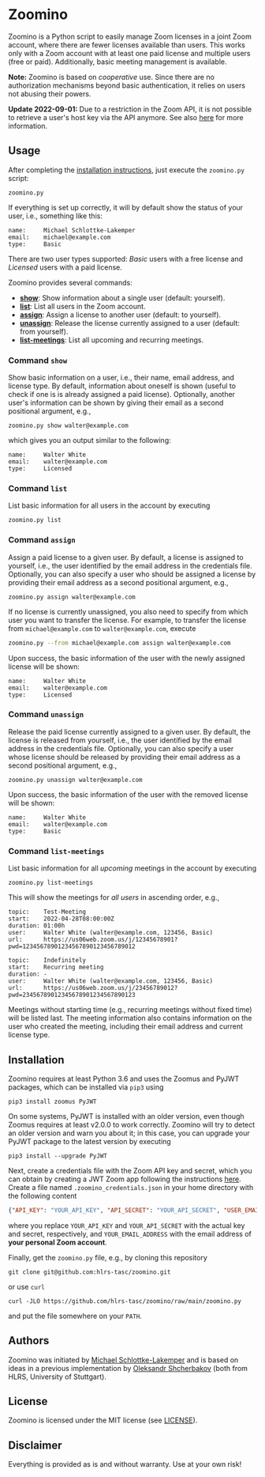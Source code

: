 # Zoomino
Zoomino is a Python script to easily manage Zoom licenses in a joint Zoom
account, where there are fewer licenses available than users. This works only
with a Zoom account with at least one paid license and multiple users (free or paid).
Additionally, basic meeting management is available.

**Note:** Zoomino is based on *cooperative* use. Since there are no
authorization mechanisms beyond basic authentication, it relies on users not
abusing their powers.

**Update 2022-09-01:** Due to a restriction in the Zoom API, it is not possible
to retrieve a user's host key via the API anymore. See also
[here](https://devforum.zoom.us/t/alternatives-to-using-the-host-key/74422) for
more information.


## Usage
After completing the [installation instructions](#installation), just execute
the `zoomino.py` script:
```shell
zoomino.py
```
If everything is set up correctly, it will by default show the status of your
user, i.e., something like this:
```
name:     Michael Schlottke-Lakemper
email:    michael@example.com
type:     Basic
```
There are two user types supported: *Basic* users with a free license
and *Licensed* users with a paid license.

Zoomino provides several commands:
* [**show**](#command-show): Show information about a single user (default: yourself).
* [**list**](#command-list): List all users in the Zoom account.
* [**assign**](#command-assign): Assign a license to another user (default: to yourself).
* [**unassign**](#command-unassign): Release the license currently assigned to a user (default: from yourself).
* [**list-meetings**](#command-list-meetings): List all upcoming and recurring meetings.

### Command `show`
Show basic information on a user, i.e., their name, email address, and license
type. By default, information about oneself is shown (useful to check if one is
is already assigned a paid license). Optionally, another user's information can
be shown by giving their email as a second positional argument, e.g.,
```shell
zoomino.py show walter@example.com
```
which gives you an output similar to the following:
```
name:     Walter White
email:    walter@example.com
type:     Licensed
```

### Command `list`
List basic information for all users in the account by executing
```shell
zoomino.py list
```

### Command `assign`
Assign a paid license to a given user. By default, a license is assigned to
yourself, i.e., the user identified by the email address in the credentials
file. Optionally, you can also specify a user who should be assigned a license
by providing their email address as a second positional argument, e.g.,
```shell
zoomino.py assign walter@example.com
```
If no license is currently unassigned, you also need to specify from which
user you want to transfer the license. For example, to transfer the license from
`michael@example.com` to `walter@example.com`, execute
```bash
zoomino.py --from michael@example.com assign walter@example.com
```
Upon success, the basic information of the user with the newly assigned license
will be shown:
```
name:     Walter White
email:    walter@example.com
type:     Licensed
```

### Command `unassign`
Release the paid license currently assigned to a given user. By default, the
license is released from yourself, i.e., the user identified by the email
address in the credentials file. Optionally, you can also specify a user whose
license should be released by providing their email address as a second
positional argument, e.g.,
```shell
zoomino.py unassign walter@example.com
```
Upon success, the basic information of the user with the removed license
will be shown:
```
name:     Walter White
email:    walter@example.com
type:     Basic
```

### Command `list-meetings`
List basic information for all *upcoming* meetings in the account by executing
```shell
zoomino.py list-meetings
```
This will show the meetings for *all users* in ascending order, e.g.,
```
topic:    Test-Meeting
start:    2022-04-28T08:00:00Z
duration: 01:00h
user:     Walter White (walter@example.com, 123456, Basic)
url:      https://us06web.zoom.us/j/12345678901?pwd=12345678901234567890123456789012

topic:    Indefinitely
start:    Recurring meeting
duration: -
user:     Walter White (walter@example.com, 123456, Basic)
url:      https://us06web.zoom.us/j/23456789012?pwd=23456789012345678901234567890123
```
Meetings without starting time (e.g., recurring meetings without fixed time)
will be listed last. The meeting information also contains information on the user who
created the meeting, including their email address and current
license type.


## Installation

Zoomino requires at least Python 3.6 and uses the Zoomus and PyJWT packages,
which can be installed via `pip3` using
```shell
pip3 install zoomus PyJWT
```
On some systems, PyJWT is installed with an older version, even though Zoomus requires
at least v2.0.0 to work correctly. Zoomino will try to detect an older version
and warn you about it; in this case, you can upgrade your PyJWT package to the
latest version by executing
```shell
pip3 install --upgrade PyJWT
```

Next, create a credentials file with the Zoom API key and secret, which you
can obtain by creating a JWT Zoom app following the instructions
[here](https://devforum.zoom.us/t/finding-your-api-key-secret-credentials-in-marketplace/3471).
Create a file named `.zoomino_credentials.json` in your home directory with the following content
```json
{"API_KEY": "YOUR_API_KEY", "API_SECRET": "YOUR_API_SECRET", "USER_EMAIL": "YOUR_EMAIL_ADDRESS"}
```
where you replace `YOUR_API_KEY` and `YOUR_API_SECRET` with the actual key and
secret, respectively, and `YOUR_EMAIL_ADDRESS` with the email address of
**your personal Zoom account**.

Finally, get the `zoomino.py` file, e.g., by cloning this repository
```shell
git clone git@github.com:hlrs-tasc/zoomino.git
```
or use `curl`
```shell
curl -JLO https://github.com/hlrs-tasc/zoomino/raw/main/zoomino.py
```
and put the file somewhere on your `PATH`.


## Authors
Zoomino was initiated by
[Michael Schlottke-Lakemper](https://www.hlrs.de/about-us/organization/people/person/schlottke-lakemper/)
and is based on ideas in a previous implementation by
[Oleksandr Shcherbakov](https://www.hlrs.de/about-us/organization/people/person/shcherbakov/)
(both from HLRS, University of Stuttgart).


## License
Zoomino is licensed under the MIT license (see [LICENSE](LICENSE)).


## Disclaimer

Everything is provided as is and without warranty. Use at your own risk!
